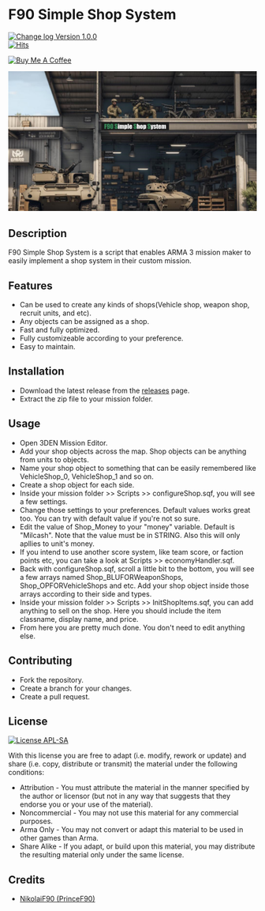 # F90 Simple Shop System
[![Change log Version 1.0.0](https://img.shields.io/badge/Version-1.0.0-white?style=plastic&logo=github&labelColor=black&color=teal)](CHANGELOG.md)  
[![Hits](https://hits.sh/github.com/NikolaiF90/F90SimpleShop.svg?style=plastic&label=Repo%20Visits&extraCount=1&color=268f6e&labelColor=000000&logo=githubsponsors)](https://hits.sh/github.com/NikolaiF90/F90SimpleShop/)

[![Buy Me A Coffee](https://img.shields.io/badge/Buy_Me_A_Coffee-teal?style=plastic&logo=buymeacoffee&labelColor=black)](https://www.buymeacoffee.com/princef90)


![CoverImage](F90SimpleShopCover.jpg)

## Description
F90 Simple Shop System is a script that enables ARMA 3 mission maker to easily implement a shop system in their custom mission.

## Features 
* Can be used to create any kinds of shops(Vehicle shop, weapon shop, recruit units, and etc).
* Any objects can be assigned as a shop. 
* Fast and fully optimized. 
* Fully customizeable according to your preference.
* Easy to maintain.

## Installation
* Download the latest release from the [releases](https://github.com/NikolaiF90/F90SimpleShop/releases) page.
* Extract the zip file to your mission folder.

## Usage
* Open 3DEN Mission Editor.
* Add your shop objects across the map. Shop objects can be anything from units to objects. 
* Name your shop object to something that can be easily remembered like VehicleShop_0, VehicleShop_1 and so on.
* Create a shop object for each side. 
* Inside your mission folder >> Scripts >> configureShop.sqf, you will see a few settings.
* Change those settings to your preferences. Default values works great too. You can try with default value if you're not so sure. 
* Edit the value of Shop_Money to your "money" variable. Default is "Milcash". Note that the value must be in STRING. Also this will only apllies to unit's money.
* If you intend to use another score system, like team score, or faction points etc, you can take a look at Scripts >> economyHandler.sqf. 
* Back with configureShop.sqf, scroll a little bit to the bottom, you will see a few arrays named Shop_BLUFORWeaponShops, Shop_OPFORVehicleShops and etc. Add your shop object inside those arrays according to their side and types. 
* Inside your mission folder >> Scripts >> InitShopItems.sqf, you can add anything to sell on the shop. Here you should include the item classname, display name, and price.
* From here you are pretty much done. You don't need to edit anything else. 

## Contributing
* Fork the repository.
* Create a branch for your changes.
* Create a pull request. 

## License 
[![License APL-SA](https://img.shields.io/badge/APL--SA-black?style=plastic)](https://www.bohemia.net/community/licenses/arma-public-license-share-alike)

With this license you are free to adapt (i.e. modify, rework or update) and share (i.e. copy, distribute or transmit) the material under the following conditions:   
* Attribution - You must attribute the material in the manner specified by the author or licensor (but not in any way that suggests that they endorse you or your use of the material).
* Noncommercial - You may not use this material for any commercial purposes.
* Arma Only - You may not convert or adapt this material to be used in other games than Arma.
* Share Alike - If you adapt, or build upon this material, you may distribute the resulting material only under the same license.

## Credits
* [NikolaiF90 (PrinceF90)](https://github.com/NikolaiF90)
